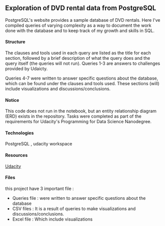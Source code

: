 ## Exploration of DVD rental data from PostgreSQL
PostgreSQL's website provides a sample database of DVD rentals. Here I've compiled queries of varying complexity as a way to document the work done with the database and to keep track of my growth and skills in SQL.

#### Structure
The clauses and tools used in each query are listed as the title for each section, followed by a brief description of what the query does and the query itself (the queries will not run). Queries 1-3 are answers to challenges provided by Udaicty.

Queries 4-7 were written to answer specific questions about the database, which can be found under the clauses and tools used. These sections (will) include visualizations and discussions/conclusions.
#### Notice
This code does not run in the notebook, but an entity relationship diagram (ERD) exists in the repository. Tasks were completed as part of the requirements for Udacity's Programming for Data Science Nanodegree.

#### Technologies
PostgreSQL , udacity workspace
#### Resources
[Udacity](https://www.udacity.com)
#### Files 
this project have 3 important file :
- Queries file :
were written to answer specific questions about the database
- CSV files :
It is a result of queries to make visualizations and discussions/conclusions.
- Excel file :
Which include visualizations